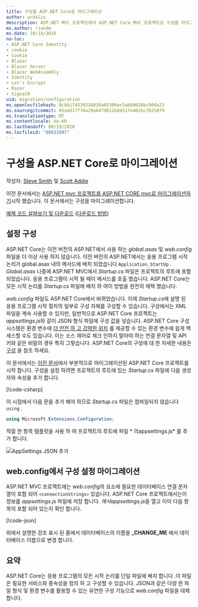 ```yaml
---
title: 구성을 ASP.NET Core로 마이그레이션
author: ardalis
description: ASP.NET MVC 프로젝트에서 ASP.NET Core MVC 프로젝트로 구성을 마이그레이션하는 방법에 대해 알아봅니다.
ms.author: riande
ms.date: 10/14/2016
no-loc:
- ASP.NET Core Identity
- cookie
- Cookie
- Blazor
- Blazor Server
- Blazor WebAssembly
- Identity
- Let's Encrypt
- Razor
- SignalR
uid: migration/configuration
ms.openlocfilehash: 8cbb174539234039a05306ec5ab89026bc90da23
ms.sourcegitcommit: 65add17f74a29a647d812b04517e46cbc78258f9
ms.translationtype: MT
ms.contentlocale: ko-KR
ms.lasthandoff: 08/19/2020
ms.locfileid: "88631097"
---
```

# <a name="migrate-configuration-to-aspnet-core"></a>구성을 ASP.NET Core로 마이그레이션

작성자: [Steve Smith](https://ardalis.com/) 및 [Scott Addie](https://scottaddie.com)

이전 문서에서는 [ASP.NET mvc 프로젝트를 ASP.NET CORE mvc로 마이그레이션하기](xref:migration/mvc)시작 했습니다. 이 문서에서는 구성을 마이그레이션합니다.

[예제 코드 살펴보기 및 다운로드](https://github.com/dotnet/AspNetCore.Docs/tree/master/aspnetcore/migration/configuration/samples) ([다운로드 방법](xref:index#how-to-download-a-sample))

## <a name="setup-configuration"></a>설정 구성

ASP.NET Core는 이전 버전의 ASP.NET에서 사용 하는 *global.asax* 및 *web.config* 파일을 더 이상 사용 하지 않습니다. 이전 버전의 ASP.NET에서는 응용 프로그램 시작 논리가 global.asax 내의 메서드에 배치 되었습니다 `Application_StartUp` . *Global.asax* 나중에 ASP.NET MVC에서 *Startup.cs* 파일은 프로젝트의 루트에 포함 되었습니다. 응용 프로그램이 시작 될 때이 메서드를 호출 했습니다. ASP.NET Core는 모든 시작 논리를 *Startup.cs* 파일에 배치 하 여이 방법을 완전히 채택 했습니다.

*web.config* 파일도 ASP.NET Core에서 바뀌었습니다. 이제 *Startup.cs*에 설명 된 응용 프로그램 시작 절차의 일부로 구성 자체를 구성할 수 있습니다. 구성에서는 XML 파일을 계속 사용할 수 있지만, 일반적으로 ASP.NET Core 프로젝트는 *appsettings.js*와 같이 JSON 형식 파일에 구성 값을 넣습니다. ASP.NET Core 구성 시스템은 환경 변수에 [더 안전 하 고 강력한 위치](xref:security/app-secrets) 를 제공할 수 있는 환경 변수에 쉽게 액세스할 수도 있습니다. 이는 소스 제어로 체크 인하지 말아야 하는 연결 문자열 및 API 키와 같은 비밀의 경우 특히 그렇습니다. ASP.NET Core의 구성에 대 한 자세한 내용은 [구성](xref:fundamentals/configuration/index) 을 참조 하세요.

이 문서에서는 [이전 문서](xref:migration/mvc)에서 부분적으로 마이그레이션된 ASP.NET Core 프로젝트를 시작 합니다. 구성을 설정 하려면 프로젝트의 루트에 있는 *Startup.cs* 파일에 다음 생성자와 속성을 추가 합니다.

[!code-csharp[](configuration/samples/WebApp1/src/WebApp1/Startup.cs?range=11-16)]

이 시점에서 다음 문을 추가 해야 하므로 *Startup.cs* 파일은 컴파일되지 않습니다 `using` .

```csharp
using Microsoft.Extensions.Configuration;
```

적절 한 항목 템플릿을 사용 하 여 프로젝트의 루트에 파일 * 의appsettings.js* 를 추가 합니다.

![AppSettings JSON 추가](configuration/_static/add-appsettings-json.png)

## <a name="migrate-configuration-settings-from-webconfig"></a>web.config에서 구성 설정 마이그레이션

ASP.NET MVC 프로젝트에는 *web.config*의 요소에 필요한 데이터베이스 연결 문자열이 포함 되어 `<connectionStrings>` 있습니다. ASP.NET Core 프로젝트에서는이 정보를 *appsettings.js* 파일에 저장 합니다. *에서appsettings.js*을 열고 이미 다음 항목이 포함 되어 있는지 확인 합니다.

[!code-json[](../migration/configuration/samples/WebApp1/src/WebApp1/appsettings.json?highlight=4)]

위에서 설명한 강조 표시 된 줄에서 데이터베이스의 이름을 **_CHANGE_ME** 에서 데이터베이스 이름으로 변경 합니다.

## <a name="summary"></a>요약

ASP.NET Core는 응용 프로그램의 모든 시작 논리를 단일 파일에 배치 합니다 .이 파일은 필요한 서비스와 종속성을 정의 하 고 구성할 수 있습니다. JSON과 같은 다양 한 파일 형식 및 환경 변수를 활용할 수 있는 유연한 구성 기능으로 *web.config* 파일을 대체 합니다.

